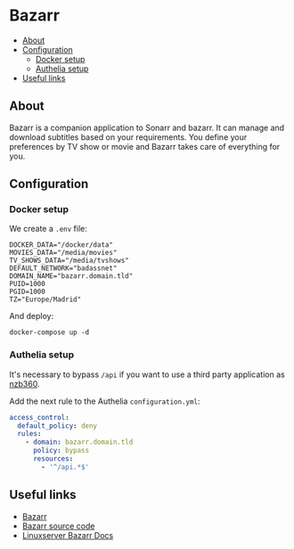 # Bazarr

- [About](#about)
- [Configuration](#configuration)
  * [Docker setup](#docker-setup)
  * [Authelia setup](#authelia-setup)
- [Useful links](#useful-links)

## About

Bazarr is a companion application to Sonarr and bazarr. It can manage and
download subtitles based on your requirements. You define your preferences by TV
show or movie and Bazarr takes care of everything for you.

## Configuration

### Docker setup

We create a `.env` file:

```shell
DOCKER_DATA="/docker/data"
MOVIES_DATA="/media/movies"
TV_SHOWS_DATA="/media/tvshows"
DEFAULT_NETWORK="badassnet"
DOMAIN_NAME="bazarr.domain.tld"
PUID=1000
PGID=1000
TZ="Europe/Madrid"
```

And deploy:

    docker-compose up -d

### Authelia setup

It's necessary to bypass `/api` if you want to use a third party application as [nzb360](https://nzb360.com).

Add the next rule to the Authelia `configuration.yml`:

```yml
access_control:
  default_policy: deny
  rules:
    - domain: bazarr.domain.tld
      policy: bypass
      resources:
        - '^/api.*$'
```

## Useful links

- [Bazarr](https://bazarr.media/)
- [Bazarr source code](https://github.com/morpheus65535/bazarr)
- [Linuxserver Bazarr Docs](https://docs.linuxserver.io/images/docker-bazarr)
